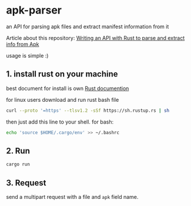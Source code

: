 # apk-parser

an API for parsing apk files and extract manifest information from it

Article about this repository: [Writing an API with Rust to parse and extract info from Apk](https://benyaamin.com/post/writing-an-api-with-rust-to-parse-and-extract-info-from-apk/)

usage is simple :)

## 1. install rust on your machine

best document for install is own [Rust documention](https://www.rust-lang.org/tools/install)

for linux users download and run rust bash file

```bash
curl --proto '=https' --tlsv1.2 -sSf https://sh.rustup.rs | sh
```

then just add this line to your shell. for bash:

```bash
echo 'source $HOME/.cargo/env' >> ~/.bashrc
```

## 2. Run

```bash
cargo run
```

## 3. Request

send a multipart request with a file and `apk` field name.
